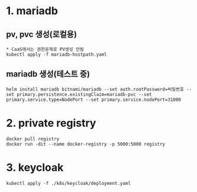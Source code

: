 # 1. mariadb
## pv, pvc 생성(로컬용)
    * CaaS에서는 권한문제로 PV생성 안됨
    kubectl apply -f mariadb-hostpath.yaml
## mariadb 생성(테스트 중)
    helm install mariadb bitnami/mariadb --set auth.rootPassword=비밀번호 --set primary.persistence.existingClaim=mariadb-pvc --set primary.service.type=NodePort --set primary.service.nodePort=31000
    
# 2. private registry
    docker pull registry
    docker run -dit --name docker-registry -p 5000:5000 registry
    
# 3. keycloak
    kubectl apply -f ./k8s/keycloak/deployment.yaml
